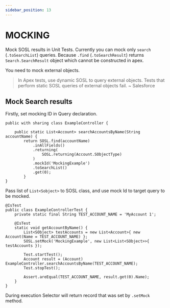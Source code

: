 ```yaml
---
sidebar_position: 13
---
```


# MOCKING

Mock SOSL results in Unit Tests.
Currently you can mock only `search` (`.toSearchList`) queries. Because `.find` (`.toSearchResult`) returns `Search.SearchResult` object which cannot be constructed in apex.

You need to mock external objects.

> In Apex tests, use dynamic SOSL to query external objects. Tests that perform static SOSL queries of external objects fail. ~ Salesforce

## Mock Search results

Firstly, set mocking ID in Query declaration.

```apex
public with sharing class ExampleController {

    public static List<Account> searchAccountsByName(String accountName) {
        return SOSL.find(accountName)
            .inAllFields()
            .returning(
                SOSL.returning(Account.SObjectType)
            )
            .mockId('MockingExample')
            .toSearchList()
            .get(0);
        }
}
```

Pass list of `List<Sobject>` to SOSL class, and use mock Id to target query to be mocked.

```apex
@IsTest
public class ExampleControllerTest {
    private static final String TEST_ACCOUNT_NAME = 'MyAccount 1';

    @IsTest
    static void getAccountByName() {
        List<SObject> testAccounts = new List<Account>{ new Account(Name = TEST_ACCOUNT_NAME) };
        SOSL.setMock('MockingExample', new List<List<SObject>>{ testAccounts });

        Test.startTest();
        Account result = (Account) ExampleController.searchAccountsByName(TEST_ACCOUNT_NAME);
        Test.stopTest();

        Assert.areEqual(TEST_ACCOUNT_NAME, result.get(0).Name);
    }
}
```

During execution Selector will return record that was set by `.setMock` method.
